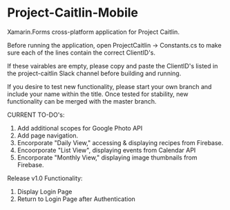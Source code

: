 # Project-Caitlin-Mobile

Xamarin.Forms cross-platform application for Project Caitlin.

Before running the application, open
ProjectCaitlin -> Constants.cs
to make sure each of the lines contain the correct ClientID's.

If these vairables are empty, please copy and paste the ClientID's listed in the
project-caitlin Slack channel before building and running.

If you desire to test new functionality, please start your own branch and include your name within the title.
Once tested for stability, new functionality can be merged with the master branch.

CURRENT TO-DO's:
1. Add additional scopes for Google Photo API
2. Add page navigation.
3. Encorporate "Daily View," accessing & displaying recipes from Firebase.
4. Encoorporate "List View", displaying events from Calendar API
5. Encorporate "Monthly View," displaying image thumbnails from Firebase.

Release v1.0 Functionality:
1. Display Login Page
2. Return to Login Page after Authentication
